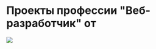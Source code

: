 <!DOCTYPE html>
<html lang="en">
<head>
  <meta charset="UTF-8">
  <meta name="viewport" content="width=device-width, initial-scale=1.0">
  <meta http-equiv="X-UA-Compatible" content="ie=edge">
  <link rel="stylesheet" href="readme.css">
</head>
<body>
  <h1>Проекты профессии "Веб-разработчик" от</h1> <img src="https://loftschool.com/img/logoretina.png">
</body>
</html>
